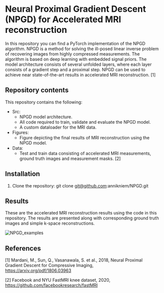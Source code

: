 # Neural Proximal Gradient Descent (NPGD) for Accelerated MRI reconstruction
In this repository you can find a PyTorch implementation of the NPGD algorithm. 
NPGD is a method for solving the ill-posed linear inverse problem of recovering images from highly compressed measurements. 
The algorithm is based on deep learning with embedded signal priors. The model architecture consists of several
unfolded layers, where each layer consists of a gradient step and a proximal step. 
NPGD can be used to achieve near state-of-the-art results in accelerated MRI reconstruction. [1]

## Repository contents
This repository contains the following:
- Src:
     - NPGD model architecture.
     - All  code required to train, validate and evaluate the NPGD model.
     - A custom dataloader for the MRI data.
- Figures:
     - Figure depicting the final results of MRI reconstruction using the NPGD model.
- Data:
     - Test and train data consisting of accelerated MRI measurements, ground truth images and measurement masks. [2]

## Installation
1. Clone the repository:
   git clone git@github.com:annikniem/NPGD.git

## Results
These are the accelerated MRI reconstruction results using the code in this repository. The results are presented along with corresponding ground truth images and simple k-space reconstructions.

![NPGD_examples](https://github.com/user-attachments/assets/3c9ca5aa-daef-42fb-9261-37d6e473c9b7)


## References
[1] Mardani, M., Sun, Q., Vasanawala, S. et al., 2018, Neural Proximal Gradient Descent for Compressive Imaging, https://arxiv.org/pdf/1806.03963

[2] Facebook and NYU FastMRI knee dataset, 2020, https://github.com/facebookresearch/fastMRI
